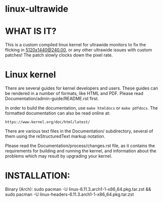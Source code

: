 # linux-ultrawide


# WHAT IS IT?

This is a custom compiled linux kernel for ultrawide monitors to fix the flicking in 5120x1440@240.00, or any other ultrawide issues with custom patches! The patch slowly clocks down the pixel rate.

Linux kernel
============

There are several guides for kernel developers and users. These guides can
be rendered in a number of formats, like HTML and PDF. Please read
Documentation/admin-guide/README.rst first.

In order to build the documentation, use ``make htmldocs`` or
``make pdfdocs``.  The formatted documentation can also be read online at:

    https://www.kernel.org/doc/html/latest/

There are various text files in the Documentation/ subdirectory,
several of them using the reStructuredText markup notation.

Please read the Documentation/process/changes.rst file, as it contains the
requirements for building and running the kernel, and information about
the problems which may result by upgrading your kernel.

# INSTALLATION:
Binary (Arch): sudo pacman -U linux-6.11.3.arch1-1-x86_64.pkg.tar.zst && sudo pacman -U linux-headers-6.11.3.arch1-1-x86_64.pkg.tar.zst 
